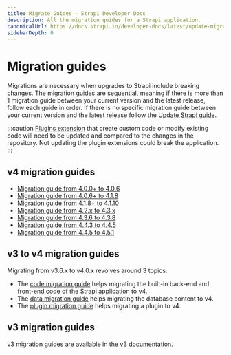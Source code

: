 ```yaml
---
title: Migrate Guides - Strapi Developer Docs
description: All the migration guides for a Strapi application.
canonicalUrl: https://docs.strapi.io/developer-docs/latest/update-migration-guides/migration-guides.html
sidebarDepth: 0
---
```


# Migration guides

Migrations are necessary when upgrades to Strapi include breaking changes. The migration guides are sequential, meaning if there is more than 1 migration guide between your current version and the latest release, follow each guide in order. If there is no specific migration guide between your current version and the latest release follow the [Update Strapi guide](update-version.md).

:::caution
[Plugins extension](/developer-docs/latest/plugins/users-permissions.md) that create custom code or modify existing code will need to be updated and compared to the changes in the repository. Not updating the plugin extensions could break the application.
:::

## v4 migration guides

- [Migration guide from 4.0.0+ to 4.0.6](migration-guides/v4/migration-guide-4.0.0-to-4.0.6.md)
- [Migration guide from 4.0.6+ to 4.1.8](migration-guides/v4/migration-guide-4.0.6-to-4.1.8.md)
- [Migration guide from 4.1.8+ to 4.1.10](migration-guides/v4/migration-guide-4.1.8-to-4.1.10.md)
- [Migration guide from 4.2.x to 4.3.x](migration-guides/v4/migration-guide-4.2.x-to-4.3.x.md)
- [Migration guide from 4.3.6 to 4.3.8](migration-guides/v4/migration-guide-4.3.6-to-4.3.8.md)
- [Migration guide from 4.4.3 to 4.4.5](migration-guides/v4/migration-guide-4.4.3-to-4.4.5.md)
- [Migration guide from 4.4.5 to 4.5.1](migration-guides/v4/migration-guide-4.4.5-to-4.5.1.md)

## v3 to v4 migration guides

Migrating from v3.6.x to v4.0.x revolves around 3 topics:

- The [code migration guide](/developer-docs/latest/update-migration-guides/migration-guides/v4/code-migration.md) helps migrating the built-in back-end and front-end code of the Strapi application to v4.
- The [data migration guide](/developer-docs/latest/update-migration-guides/migration-guides/v4/data-migration.md) helps migrating the database content to v4.
- The [plugin migration guide](/developer-docs/latest/update-migration-guides/migration-guides/v4/plugin-migration.md) helps migrating a plugin to v4.

## v3 migration guides

v3 migration guides are available in the [v3 documentation](https://docs-v3.strapi.io/developer-docs/latest/update-migration-guides/migration-guides.html#v3-guides).
